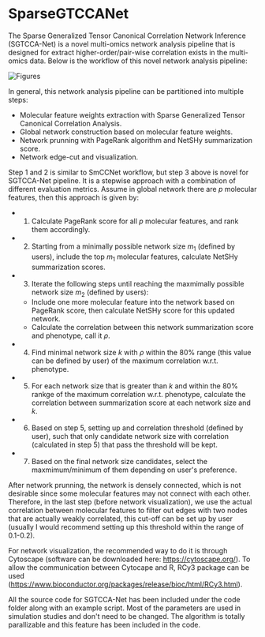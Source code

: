 # SparseGTCCANet

The Sparse Generalized Tensor Canonical Correlation Network Inference (SGTCCA-Net) is a novel multi-omics network analysis pipeline that is designed for extract higher-order/pair-wise correlation exists in the multi-omics data. Below is the workflow of this novel network analysis pipeline:


![Figures](https://user-images.githubusercontent.com/36642788/221464373-dcc8d03d-b410-484c-9d0f-1d3c89028d20.png)

In general, this network analysis pipeline can be partitioned into multiple steps:

- Molecular feature weights extraction with Sparse Generalized Tensor Canonical Correlation Analysis.
- Global network construction based on molecular feature weights.
- Network prunning with PageRank algorithm and NetSHy summarization score.
- Network edge-cut and visualization.

Step 1 and 2 is similar to SmCCNet workflow, but step 3 above is novel for SGTCCA-Net pipeline. It is a stepwise approach with a combination of different evaluation metrics. Assume in global network there are $p$ molecular features, then this approach is given by:

- 1. Calculate PageRank score for all $p$ molecular features, and rank them accordingly.
- 2. Starting from a minimally possible network size $m_1$ (defined by users), include the top $m_1$ molecular features, calculate NetSHy summarization scores.
- 3. Iterate the following steps until reaching the maxmimally possible network size $m_2$ (defined by users):
  - Include one more molecular feature into the network based on PageRank score, then calculate NetSHy score for this updated network.
  - Calculate the correlation between this network summarization score and phenotype, call it $\rho$. 
- 4. Find minimal network size $k$ with $\rho$ within the 80% range (this value can be defined by user) of the maximum correlation w.r.t. phenotype.
- 5. For each network size that is greater than $k$ and within the 80% rankge of the maximum correlation w.r.t. phenotype, calculate the correlation between summarization score at each network size and $k$.
- 6. Based on step 5, setting up and correlation threshold (defined by user), such that only candidate network size with correlation (calculated in step 5) that pass the threshold will be kept.
- 7. Based on the final network size candidates, select the maxmimum/minimum of them depending on user's preference.

After network prunning, the network is densely connected, which is not desirable since some molecular features may not connect with each other. Therefore, in the last  step (before network visualization), we use the actual correlation between molecular features to filter out edges with two nodes that are actually weakly correlated, this cut-off can be set up by user (usually I would recommend setting up this threshold within the range of 0.1-0.2).

For network visualization, the recommended way to do it is through Cytoscape (software can be downloaded here: https://cytoscape.org/). To allow the communication between Cytocape and R, RCy3 package can be used (https://www.bioconductor.org/packages/release/bioc/html/RCy3.html).

All the source code for SGTCCA-Net has been included under the code folder along with an example script. Most of the parameters are used in simulation studies and don't need to be changed. The algorithm is totally parallizable and this feature has been included in the code. 
  
